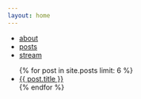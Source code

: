 ```yaml
---
layout: home
---
```

<div id="start">
<div id="sidebar">
    <ul>
        <li><a href="/about/index.html">about</a></li>
        <li><a href="/index.html">posts</a></li>
        <li><a href="/projects/index.html">stream</a></li>
    </ul>
</div>
<div id="list">
<ul>
{% for post in site.posts limit: 6 %}
<li><a href="{{ post.url }}">{{ post.title }}</a></li>
{% endfor %}
</ul>
</div>
</div>
